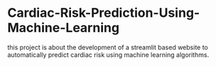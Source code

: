 # Cardiac-Risk-Prediction-Using-Machine-Learning
this project is about the development of a streamlit based website to automatically predict cardiac risk using machine learning algorithms.
